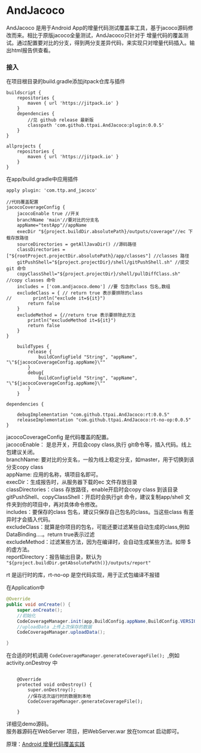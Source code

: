 # AndJacoco
AndJacoco 是用于Android App的增量代码测试覆盖率工具，基于jacoco源码修改而来。相比于原版jacoco全量测试，AndJacoco只针对于
增量代码的覆盖测试。通过配置要对比的分支，得到两分支差异代码，来实现只对增量代码插入。输出html报告供查看。
### 接入
在项目根目录的build.gradle添加jitpack仓库与插件
```
buildscript {
    repositories {
        maven { url 'https://jitpack.io' }
    }
    dependencies {
        //见 github release 最新版
        classpath 'com.github.ttpai.AndJacoco:plugin:0.0.5'
    }
}

allprojects {
    repositories {
        maven { url 'https://jitpack.io' }
    }
}
```

在app/build.gradle中应用插件

```
apply plugin: 'com.ttp.and_jacoco'

//代码覆盖配置
jacocoCoverageConfig {
    jacocoEnable true //开关
    branchName 'main'//要对比的分支名
    appName="testApp"//appName
    execDir "${project.buildDir.absolutePath}/outputs/coverage"//ec 下载存放路径
    sourceDirectories = getAllJavaDir() //源码路径
    classDirectories = ["${rootProject.projectDir.absolutePath}/app/classes"] //classes 路径
    gitPushShell="${project.projectDir}/shell/gitPushShell.sh" //提交git 命令
    copyClassShell="${project.projectDir}/shell/pullDiffClass.sh" //copy classes 命令
    includes = ['com.andjacoco.demo'] //要 包含的class 包名,数组
    excludeClass = { // return true 表示要排除的class
//        println("exclude it=${it}")
        return false
    }
    excludeMethod = {//return true 表示要排除此方法
        println("excludeMethod it=${it}")
        return false
    }
}

    buildTypes {
        release {
            buildConfigField "String", "appName", "\"${jacocoCoverageConfig.appName}\""
        }
        debug{
            buildConfigField "String", "appName", "\"${jacocoCoverageConfig.appName}\""
        }
    }

dependencies {

    debugImplementation "com.github.ttpai.AndJacoco:rt:0.0.5"
    releaseImplementation "com.github.ttpai.AndJacoco:rt-no-op:0.0.5"
}

```
jacocoCoverageConfig 是代码覆盖的配置。  
jacocoEnable： 是总开关，开启会copy class,执行 git命令等，插入代码。线上包建议关闭。  
branchName: 要对比的分支名，一般为线上稳定分支，如master，用于切换到该分支copy class  
appName: 应用的名称，填项目名即可。  
execDir：生成报告时，从服务器下载的ec 文件存放目录  
classDirectories：class 存放路径，enable开启时会copy class 到该目录  
gitPushShell、copyClassShell：开启时会执行git 命令，建议复制app/shell 文件夹到你的项目中，再对具体命令修改。  
includes：要保存的class 包名，建议只保存自己包名的class。当这些class 有差异时才会插入代码。  
excludeClass：就算是你项目的包名，可能还要过滤某些自动生成的class,例如 DataBinding....。return true表示过滤  
excludeMethod：过滤某些方法，因为在编译时，会自动生成某些方法。如带 $ 的虚方法。  
reportDirectory：报告输出目录，默认为 `"${project.buildDir.getAbsolutePath()}/outputs/report"`

rt 是运行时的库，rt-no-op 是空代码实现，用于正式包编译不报错

在Application中
```java
@Override
public void onCreate() {
    super.onCreate();
    //初始化
    CodeCoverageManager.init(app,BuildConfig.appName,BuildConfig.VERSION_CODE,"http://10.10.17.105:8080");
    //uploadData 上传上次保存的数据
    CodeCoverageManager.uploadData();

}

```
在合适的时机调用 `CodeCoverageManager.generateCoverageFile(); `,例如activity.onDestroy 中

```

    @Override
    protected void onDestroy() {
        super.onDestroy();
        //保存这次运行时的数据到本地
        CodeCoverageManager.generateCoverageFile();

    }
```
详细见demo源码。  
服务器源码在WebServer 项目，把WebServer.war 放在tomcat 启动即可。

原理：[Android 增量代码覆盖实践](https://blog.csdn.net/u010521645/article/details/112780673)
